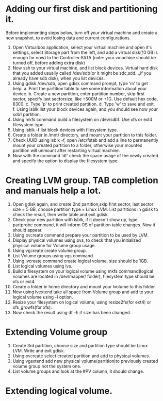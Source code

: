 # Adding our first disk and partitioning it.
Before implementing steps below, turn off your virtual machine and create a new snapshot, to avoid losing data and current configurations.
1. Open Virtualbox application, select your virtual machine and open it's settings, select Storage part from the left, and add a virtual disk(10 GB is enough for now) to the Controller:SATA  (note: your vmachine should be turned off, before adding extra disk)
2. Now ssh to your virtual machine, and list block devices. 
Virtual hard disk that you added usually called /dev/sdb(or it might be sdc,sdd...,if you already have sdb disk), when you list devices.
3. Using gdisk /dev/sdb, open gdisk command prompt, type 'm' to get help.
   a. Print the partition table to see some information about your device.
   b. Create a new partition, enter partition number, skip first sector, specify last sectorsize, like +500M or +1G. Use default hex code, 8300. 
   c. Type 'p' to print created partition.
   d. Type 'w' to save and exit.
   f. Using lsblk list your block devices again, and you should see now your sdb1 partition.
4. Using mkfs command build a filesystem on /dev/sdb1. Use xfs or ext4 filesystem type.
5. Using lsblk -f list block devices with filesystem type.
6. Create a folder in /mnt/ directory, and mount your partition to this folder.
7. Check UUID using lsblk -f, open /etc/fstab and add a line to permanently mount your created partition to a folder, otherwise your mounted partition will unmount after restarting virtual machine. 
8. Now with the command 'df' check the space usage of the newly created  and specify the option to display the filesystem type.

# Creating LVM group. TAB completion and manuals help a lot.
1. Open gdisk again, and create 2nd partition,skip first sector, last sector size = 5 GB, choose partition type = Linux LVM. List partitions in gdisk to check the result, then write table and exit gdisk.
2. Check your new partition with lsblk, if it doesn't show up, type partprobe command, it will inform OS of partition table changes. Now it should appear.
3. Using pvcreate command prepare your partition to be used by LVM.
4. Display physical volumes using pvs, to check that you initialized physical volume for Volume group usage.
5. Using vgcreate create volume group.
6. List Volume groups using vgs command.
7. Using lvcreate command create logical volume, size should be 1GB. 
8. List logical volumes using lvs. 
9. Build a filesystem on your logical volume using mkfs command(logical volumes are located in /dev/mapper/ folder), filesystem type should be xfs or ext4.
10. Create a folder in home directory and mount your lvolume to this folder. 
11. Now using lvextend take all space from Volume group and add to your logical volume using -l option.
12. Resize your filesystem on logical volume, using resize2fs(for ext4) or xfs_growfs(for xfs).
13. Now check the result using df -h if size has been changed.

# Extending Volume group
1. Create 3rd partition, choose size and partition type should be Linux LVM. Write and exit gdisk.
2. Using pvcreate select created partition and add to physical volumes.
3. Using vgextend add new physical volume(partition)to previously created volume group not the system one. 
4. List volume groups and look at the #PV column, it should change.

# Extending logical volume.

